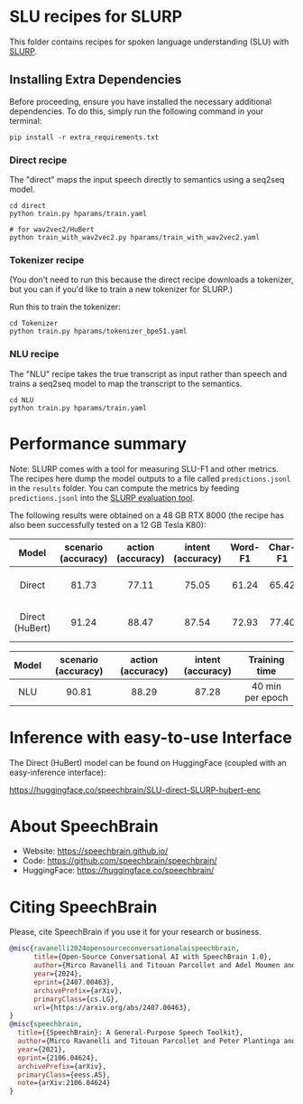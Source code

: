# SLU recipes for SLURP
This folder contains recipes for spoken language understanding (SLU) with [SLURP](https://zenodo.org/record/4274930#.YEFCYHVKg5k).

## Installing Extra Dependencies

Before proceeding, ensure you have installed the necessary additional dependencies. To do this, simply run the following command in your terminal:

```
pip install -r extra_requirements.txt
```

### Direct recipe
The "direct" maps the input speech directly to semantics using a seq2seq model.

```
cd direct
python train.py hparams/train.yaml

# for wav2vec2/HuBert
python train_with_wav2vec2.py hparams/train_with_wav2vec2.yaml
```

### Tokenizer recipe
(You don't need to run this because the direct recipe downloads a tokenizer, but you can if you'd like to train a new tokenizer for SLURP.)

Run this to train the tokenizer:

```
cd Tokenizer
python train.py hparams/tokenizer_bpe51.yaml
```

### NLU recipe
The "NLU" recipe takes the true transcript as input rather than speech and trains a seq2seq model to map the transcript to the semantics.

```
cd NLU
python train.py hparams/train.yaml
```


# Performance summary
Note: SLURP comes with a tool for measuring SLU-F1 and other metrics.
The recipes here dump the model outputs to a file called `predictions.jsonl` in the `results` folder.
You can compute the metrics by feeding `predictions.jsonl` into the [SLURP evaluation tool](https://github.com/pswietojanski/slurp/tree/master/scripts/evaluation).

The following results were obtained on a 48 GB RTX 8000 (the recipe has also been successfully tested on a 12 GB Tesla K80):

| Model	| scenario (accuracy) | action (accuracy) | intent (accuracy) | Word-F1 | Char-F1 | SLU-F1 | Training time | Model link |
|:------:|:-----:|:-----:|:-----:|:-----:|:-----:|:-----:|:-----:|:-----:|
| Direct | 81.73 | 77.11 | 75.05 | 61.24 | 65.42 | 63.26 | 1 hour per epoch | https://www.dropbox.com/scl/fo/c0rm2ja8oxus8q27om8ve/h?rlkey=irxzl1ea8g7e6ipk0vuc288zh&dl=0 |
| Direct (HuBert) | 91.24 | 88.47 | 87.54 | 72.93 | 77.40 | 75.10 | 4 hours per epoch | https://www.dropbox.com/scl/fo/c0rm2ja8oxus8q27om8ve/h?rlkey=irxzl1ea8g7e6ipk0vuc288zh&dl=0 |

| Model	| scenario (accuracy) | action (accuracy) | intent (accuracy) | Training time |
|:---:|:-----:|:-----:|:-----:|:-----:|
| NLU | 90.81 | 88.29 | 87.28 | 40 min per epoch |

# Inference with easy-to-use Interface
The Direct (HuBert) model can be found on HuggingFace (coupled with an easy-inference interface):

https://huggingface.co/speechbrain/SLU-direct-SLURP-hubert-enc

# **About SpeechBrain**
- Website: https://speechbrain.github.io/
- Code: https://github.com/speechbrain/speechbrain/
- HuggingFace: https://huggingface.co/speechbrain/


# **Citing SpeechBrain**
Please, cite SpeechBrain if you use it for your research or business.

```bibtex
@misc{ravanelli2024opensourceconversationalaispeechbrain,
      title={Open-Source Conversational AI with SpeechBrain 1.0},
      author={Mirco Ravanelli and Titouan Parcollet and Adel Moumen and Sylvain de Langen and Cem Subakan and Peter Plantinga and Yingzhi Wang and Pooneh Mousavi and Luca Della Libera and Artem Ploujnikov and Francesco Paissan and Davide Borra and Salah Zaiem and Zeyu Zhao and Shucong Zhang and Georgios Karakasidis and Sung-Lin Yeh and Pierre Champion and Aku Rouhe and Rudolf Braun and Florian Mai and Juan Zuluaga-Gomez and Seyed Mahed Mousavi and Andreas Nautsch and Xuechen Liu and Sangeet Sagar and Jarod Duret and Salima Mdhaffar and Gaelle Laperriere and Mickael Rouvier and Renato De Mori and Yannick Esteve},
      year={2024},
      eprint={2407.00463},
      archivePrefix={arXiv},
      primaryClass={cs.LG},
      url={https://arxiv.org/abs/2407.00463},
}
@misc{speechbrain,
  title={{SpeechBrain}: A General-Purpose Speech Toolkit},
  author={Mirco Ravanelli and Titouan Parcollet and Peter Plantinga and Aku Rouhe and Samuele Cornell and Loren Lugosch and Cem Subakan and Nauman Dawalatabad and Abdelwahab Heba and Jianyuan Zhong and Ju-Chieh Chou and Sung-Lin Yeh and Szu-Wei Fu and Chien-Feng Liao and Elena Rastorgueva and François Grondin and William Aris and Hwidong Na and Yan Gao and Renato De Mori and Yoshua Bengio},
  year={2021},
  eprint={2106.04624},
  archivePrefix={arXiv},
  primaryClass={eess.AS},
  note={arXiv:2106.04624}
}
```


